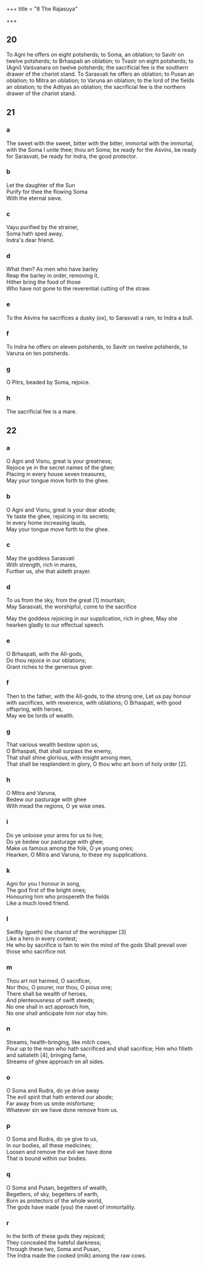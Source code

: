 +++
title = "8 The Rajasuya"

+++


## 20
To Agni he offers on eight potsherds; to Soma, an oblation; to Savitr on twelve potsherds; to Brhaspati an oblation; to Tvastr on eight potsherds; to (Agni) Vaiśvanara on twelve potsherds; the sacrificial fee is the southern drawer of the chariot stand. To Sarasvati he offers an oblation; to Pusan an oblation; to Mitra an oblation; to Varuna an oblation; to the lord of the fields an oblation; to the Adityas an oblation; the sacrificial fee is the northern drawer of the chariot stand.
## 21
### a
The sweet with the sweet, bitter with the bitter, immortal with the immortal, with the Soma I unite thee; thou art Soma; be ready for the Aśvins, be ready for Sarasvati, be ready for Indra, the good protector.
### b
Let the daughter of the Sun  
Purify for thee the flowing Soma  
With the eternal sieve.
### c
Vayu purified by the strainer,  
Soma hath sped away,  
Indra's dear friend.
### d
What then? As men who have barley  
Reap the barley in order, removing it,  
Hither bring the food of those  
Who have not gone to the reverential cutting of the straw.
### e
To the Aśvins he sacrifices a dusky (ox), to Sarasvati a ram, to Indra a bull.
### f
To Indra he offers on eleven potsherds, to Savitr on twelve potsherds, to Varuna on ten potsherds.
### g
O Pitrs, beaded by Soma, rejoice.
### h
The sacrificial fee is a mare.
## 22
### a
O Agni and Visnu, great is your greatness;  
Rejoice ye in the secret names of the ghee;  
Placing in every house seven treasures,  
May your tongue move forth to the ghee.
### b
O Agni and Visnu, great is your dear abode;  
Ye taste the ghee, rejoicing in its secrets;  
In every home increasing lauds,  
May your tongue move forth to the ghee.
### c
May the goddess Sarasvati  
With strength, rich in mares,  
Further us, she that aideth prayer.
### d
To us from the sky, from the great [1] mountain;  
May Sarasvati, the worshipful, come to the sacrifice
  
May the goddess rejoicing in our supplication, rich in ghee, May she hearken gladly to our effectual speech.
### e
O Brhaspati, with the All-gods,  
Do thou rejoice in our oblations;  
Grant riches to the generous giver.
### f
Then to the father, with the All-gods, to the strong one, Let us pay honour with sacrifices, with reverence, with oblations; O Brhaspati, with good offspring, with heroes,  
May we be lords of wealth.
### g
That various wealth bestow upon us,  
O Brhaspati, that shall surpass the enemy,  
That shall shine glorious, with insight among men,  
That shall be resplendent in glory, O thou who art born of holy order [2].
### h
O Mitra and Varuna,  
Bedew our pasturage with ghee  
With mead the regions, O ye wise ones.
### i
Do ye unloose your arms for us to live;  
Do ye bedew our pasturage with ghee;  
Make us famous among the folk, O ye young ones;  
Hearken, O Mitra and Varuna, to these my supplications.
### k
Agni for you I honour in song,  
The god first of the bright ones;  
Honouring him who prospereth the fields  
Like a much loved friend.
### l
Swiftly (goeth) the chariot of the worshipper [3]  
Like a hero in every contest;  
He who by sacrifice is fain to win the mind of the gods Shall prevail over those who sacrifice not.
### m
Thou art not harmed, O sacrificer,  
Nor thou, O pourer, nor thou, O pious one;  
There shall be wealth of heroes,  
And plenteousness of swift steeds;  
No one shall in act approach him,  
No one shall anticipate him nor stay him.
### n
Streams, health-bringing, like milch cows,  
Pour up to the man who hath sacrificed and shall sacrifice; Him who filleth and satiateth [4], bringing fame,  
Streams of ghee approach on all sides.
### o
O Soma and Rudra, do ye drive away  
The evil spirit that hath entered our abode;  
Far away from us smite misfortune;  
Whatever sin we have done remove from us.
### p
O Soma and Rudra, do ye give to us,  
In our bodies, all these medicines;  
Loosen and remove the evil we have done  
That is bound within our bodies.
### q
O Soma and Pusan, begetters of wealth,  
Begetters, of sky, begetters of earth,  
Born as protectors of the whole world,  
The gods have made (you) the navel of immortality.
### r
In the birth of these gods they rejoiced;  
They concealed the hateful darkness;  
Through these two, Soma and Pusan,  
The Indra made the cooked (milk) among the raw cows.